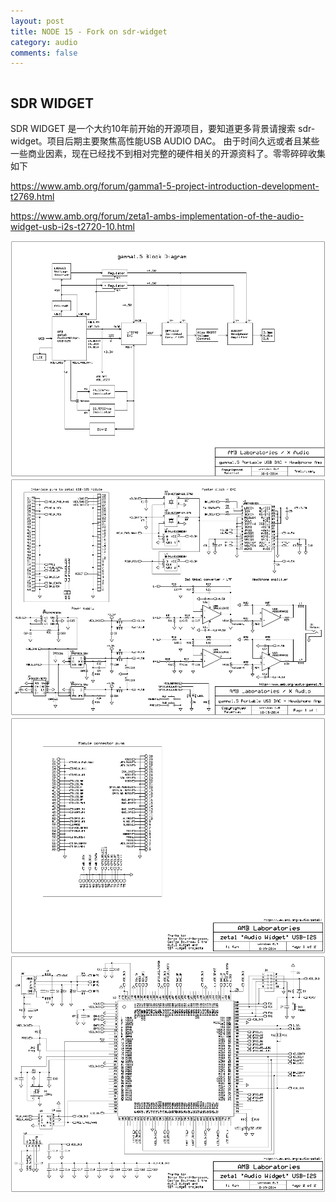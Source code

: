 ```yaml
---
layout: post
title: NODE 15 - Fork on sdr-widget
category: audio
comments: false
---
```


```
```

## SDR WIDGET

SDR WIDGET 是一个大约10年前开始的开源项目，要知道更多背景请搜索 sdr-widget。项目后期主要聚焦高性能USB AUDIO DAC。
由于时间久远或者且某些一些商业因素，现在已经找不到相对完整的硬件相关的开源资料了。零零碎碎收集如下

https://www.amb.org/forum/gamma1-5-project-introduction-development-t2769.html

https://www.amb.org/forum/zeta1-ambs-implementation-of-the-audio-widget-usb-i2s-t2720-10.html


![w800](/images/node15/gamma1.5_004_blk.png)
![w800](/images/node15/gamma1.5_100_sch.png)
![w800](/images/node15/zeta1_003_sch_page1.png)
![w800](/images/node15/zeta1_003_sch_page2.png)

